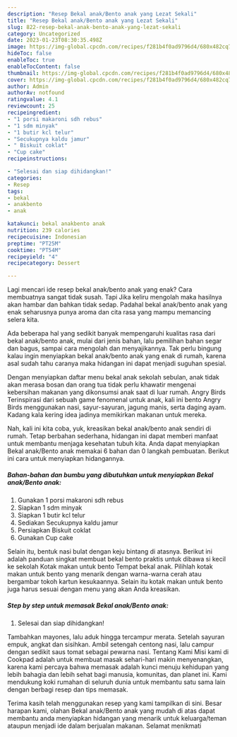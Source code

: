 ```yaml
---
description: "Resep Bekal anak/Bento anak yang Lezat Sekali"
title: "Resep Bekal anak/Bento anak yang Lezat Sekali"
slug: 822-resep-bekal-anak-bento-anak-yang-lezat-sekali
category: Uncategorized
date: 2023-01-23T08:30:35.498Z
image: https://img-global.cpcdn.com/recipes/f281b4f0ad9796d4/680x482cq70/bekal-anakbento-anak-foto-resep-utama.jpg
hideToc: false
enableToc: true
enableTocContent: false
thumbnail: https://img-global.cpcdn.com/recipes/f281b4f0ad9796d4/680x482cq70/bekal-anakbento-anak-foto-resep-utama.jpg
cover: https://img-global.cpcdn.com/recipes/f281b4f0ad9796d4/680x482cq70/bekal-anakbento-anak-foto-resep-utama.jpg
author: Admin
authorAv: notfound
ratingvalue: 4.1
reviewcount: 25
recipeingredient:
- "1 porsi makaroni sdh rebus"
- "1 sdm minyak"
- "1 butir kcl telur"
- "Secukupnya kaldu jamur"
- " Biskuit coklat"
- "Cup cake"
recipeinstructions:

- "Selesai dan siap dihidangkan!"
categories:
- Resep
tags:
- bekal
- anakbento
- anak

katakunci: bekal anakbento anak 
nutrition: 239 calories
recipecuisine: Indonesian
preptime: "PT25M"
cooktime: "PT54M"
recipeyield: "4"
recipecategory: Dessert

---
```



Lagi mencari ide resep bekal anak/bento anak yang enak? Cara membuatnya sangat tidak susah. Tapi Jika keliru mengolah maka hasilnya akan hambar dan bahkan tidak sedap. Padahal bekal anak/bento anak yang enak seharusnya punya aroma dan cita rasa yang mampu memancing selera kita.


Ada beberapa hal yang sedikit banyak mempengaruhi kualitas rasa dari bekal anak/bento anak, mulai dari jenis bahan, lalu pemilihan bahan segar dan bagus, sampai cara mengolah dan menyajikannya. Tak perlu bingung kalau ingin menyiapkan bekal anak/bento anak yang enak di rumah, karena asal sudah tahu caranya maka hidangan ini dapat menjadi suguhan spesial.

Dengan menyiapkan daftar menu bekal anak sekolah sebulan, anak tidak akan merasa bosan dan orang tua tidak perlu khawatir mengenai kebersihan makanan yang dikonsumsi anak saat di luar rumah. Angry Birds Terinspirasi dari sebuah game fenomenal untuk anak, kali ini bento Angry Birds menggunakan nasi, sayur-sayuran, jagung manis, serta daging ayam. Kadang kala kering idea jadinya memikirkan makanan untuk mereka.


Nah, kali ini kita coba, yuk, kreasikan bekal anak/bento anak sendiri di rumah. Tetap berbahan sederhana, hidangan ini dapat memberi manfaat untuk membantu menjaga kesehatan tubuh kita. Anda dapat menyiapkan Bekal anak/Bento anak memakai 6 bahan dan 0 langkah pembuatan. Berikut ini cara untuk menyiapkan hidangannya.

<!--inarticleads1-->

##### Bahan-bahan dan bumbu yang dibutuhkan untuk menyiapkan Bekal anak/Bento anak:

1. Gunakan 1 porsi makaroni sdh rebus
1. Siapkan 1 sdm minyak
1. Siapkan 1 butir kcl telur
1. Sediakan Secukupnya kaldu jamur
1. Persiapkan  Biskuit coklat
1. Gunakan Cup cake


Selain itu, bentuk nasi bulat dengan keju bintang di atasnya. Berikut ini adalah panduan singkat membuat bekal bento praktis untuk dibawa si kecil ke sekolah Kotak makan untuk bento Tempat bekal anak. Pilihlah kotak makan untuk bento yang menarik dengan warna-warna cerah atau bergambar tokoh kartun kesukaannya. Selain itu kotak makan untuk bento juga harus sesuai dengan menu yang akan Anda kreasikan. 

<!--inarticleads2-->

##### Step by step untuk memasak Bekal anak/Bento anak:


1. Selesai dan siap dihidangkan!

Tambahkan mayones, lalu aduk hingga tercampur merata. Setelah sayuran empuk, angkat dan sisihkan. Ambil setengah centong nasi, lalu campur dengan sedikit saus tomat sebagai pewarna nasi. Tentang Kami Misi kami di Cookpad adalah untuk membuat masak sehari-hari makin menyenangkan, karena kami percaya bahwa memasak adalah kunci menuju kehidupan yang lebih bahagia dan lebih sehat bagi manusia, komunitas, dan planet ini. Kami mendukung koki rumahan di seluruh dunia untuk membantu satu sama lain dengan berbagi resep dan tips memasak. 

Terima kasih telah menggunakan resep yang kami tampilkan di sini. Besar harapan kami, olahan Bekal anak/Bento anak yang mudah di atas dapat membantu anda menyiapkan hidangan yang menarik untuk keluarga/teman ataupun menjadi ide dalam berjualan makanan. Selamat menikmati
